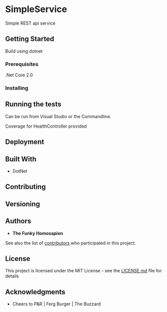 # SimpleService

Simple REST api service

## Getting Started

Build using dotnet

### Prerequisites

.Net Core 2.0

### Installing

## Running the tests

Can be run from Visual Studio or the Commandline.

Coverage for HealthController provided

## Deployment

## Built With

* DotNet

## Contributing

## Versioning

## Authors

* **The Funky Homosapien**

See also the list of [contributors](https://github.com/William-Hill-Community) who participated in this project.

## License

This project is licensed under the MIT License - see the [LICENSE.md](LICENSE.md) file for details

## Acknowledgments

* Cheers to P&R | Ferg Burger | The Buzzard
